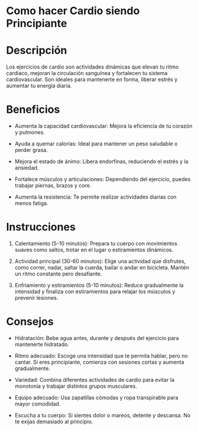 # Como hacer Cardio siendo Principiante


# Descripción
Los ejercicios de cardio son actividades dinámicas que elevan tu ritmo cardíaco, mejoran la circulación sanguínea y fortalecen tu sistema cardiovascular. Son ideales para mantenerte en forma, liberar estrés y aumentar tu energía diaria.


# Beneficios
- Aumenta la capacidad cardiovascular: Mejora la eficiencia de tu corazón y pulmones.
- Ayuda a quemar calorías: Ideal para mantener un peso saludable o perder grasa.

- Mejora el estado de ánimo: Libera endorfinas, reduciendo el estrés y la ansiedad.

- Fortalece músculos y articulaciones: Dependiendo del ejercicio, puedes trabajar piernas, brazos y core.

- Aumenta la resistencia: Te permite realizar actividades diarias con menos fatiga.


# Instrucciones

1. Calentamiento (5-10 minutos): Prepara tu cuerpo con movimientos suaves como saltos, trotar en el lugar o estiramientos dinámicos.

2. Actividad principal (30-60 minutos): Elige una actividad que disfrutes, como correr, nadar, saltar la cuerda, bailar o andar en bicicleta. Mantén un ritmo constante pero desafiante.

3. Enfriamiento y estiramientos (5-10 minutos): Reduce gradualmente la intensidad y finaliza con estiramientos para relajar los músculos y prevenir lesiones.

# Consejos
- Hidratación: Bebe agua antes, durante y después del ejercicio para mantenerte hidratado.

- Ritmo adecuado: Escoge una intensidad que te permita hablar, pero no cantar. Si eres principiante, comienza con sesiones cortas y aumenta gradualmente.

- Variedad: Combina diferentes actividades de cardio para evitar la monotonía y trabajar distintos grupos musculares.

- Equipo adecuado: Usa zapatillas cómodas y ropa transpirable para mayor comodidad.

- Escucha a tu cuerpo: Si sientes dolor o mareos, detente y descansa. No te exijas demasiado al principio.
